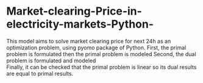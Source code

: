 # Market-clearing-Price-in-electricity-markets-Python-
This model aims to solve market clearing price for next 24h as an optimization problem, using pyomo package of Python. 
First, the primal problem is formulated then the primal problem is modeled
Second, the dual problem is formulated and modeled  
Finally, it can be checked that the primal problem is linear so its dual results are equal to primal results. 
